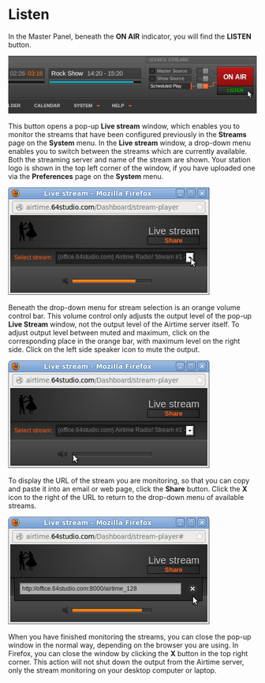 Listen
======

In the Master Panel, beneath the **ON AIR** indicator, you will find the **LISTEN** button.

![](static/Screenshot358-Listen_button.png)

This button opens a pop-up **Live stream** window, which enables you to monitor the streams that have been configured previously in the **Streams** page on the **System** menu. In the **Live stream** window, a drop-down menu enables you to switch between the streams which are currently available. Both the streaming server and name of the stream are shown. Your station logo is shown in the top left corner of the window, if you have uploaded one via the **Preferences** page on the **System** menu.

![](static/Screenshot477-Live_stream_chooser.png)

Beneath the drop-down menu for stream selection is an orange volume control bar. This volume control only adjusts the output level of the pop-up **Live Stream** window, not the output level of the Airtime server itself. To adjust output level between muted and maximum, click on the corresponding place in the orange bar, with maximum level on the right side. Click on the left side speaker icon to mute the output. 

![](static/Screenshot478-Live_stream_mute.png) 

To display the URL of the stream you are monitoring, so that you can copy and paste it into an email or web page, click the **Share** button. Click the **X** icon to the right of the URL to return to the drop-down menu of available streams.

![](static/Screenshot479-Live_stream_share.png)

When you have finished monitoring the streams, you can close the pop-up window in the normal way, depending on the browser you are using. In Firefox, you can close the window by clicking the **X** button in the top right corner. This action will not shut down the output from the Airtime server, only the stream monitoring on your desktop computer or laptop.

